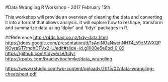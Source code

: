 #Data Wrangling
R Workshop - 2017 February 15th

This workshop will provide an overview of cleaning the data and converting it into a format that allows analysis. It will explore how to reshape, transform and summarize data using 'dplyr' and 'tidyr' packages in R. 


##Reference
http://r4ds.had.co.nz/tidy-data.html
<https://docs.google.com/presentation/d/1sAnlNOaNwenNHT4_59dMWXQPKOyraST7rnqhOFVx2-U/edit#slide=id.g1000e5e6bd_0_82>
https://github.com/tidyverse/tidyr
https://rpubs.com/bradleyboehmke/data_wrangling



https://www.rstudio.com/wp-content/uploads/2015/02/data-wrangling-cheatsheet.pdf







